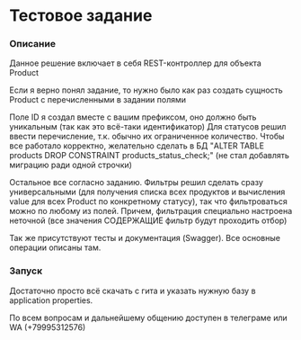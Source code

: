 # Тестовое задание

### Описание
Данное решение включает в себя REST-контроллер для объекта Product

Если я верно понял задание, то нужно было как раз создать сущность Product с перечисленными в задании полями

Поле ID я создал вместе с вашим префиксом, оно должно быть уникальным (так как это всё-таки идентификатор)
Для статусов решил ввести перечисление, т.к. обычно их ограниченное количество. Чтобы все работало корректно, желательно сделать в БД "ALTER TABLE products DROP CONSTRAINT products_status_check;" (не стал добавлять миграцию ради одной строчки)

Остальное все согласно заданию. Фильтры решил сделать сразу универсальными (для получения списка всех продуктов и вычисления value для всех Product по конкретному статусу), так что фильтроваться можно по любому из полей. Причем, фильтрация специально настроена неточной (все значения СОДЕРЖАЩИЕ фильтр будут проходить отбор)

Так же присутствуют тесты и документация (Swagger). Все основные операции описаны там.

### Запуск

Достаточно просто всё скачать с гита и указать нужную базу в application properties.

По всем вопросам и дальнейшему общению доступен в телеграме или WA (+79995312576)